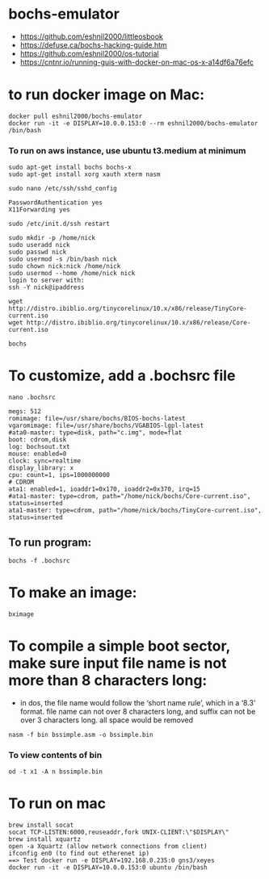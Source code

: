 # bochs-emulator

* https://github.com/eshnil2000/littleosbook 
* https://defuse.ca/bochs-hacking-guide.htm
* https://github.com/eshnil2000/os-tutorial
* https://cntnr.io/running-guis-with-docker-on-mac-os-x-a14df6a76efc

# to run docker image on Mac:
```
docker pull eshnil2000/bochs-emulator
docker run -it -e DISPLAY=10.0.0.153:0 --rm eshnil2000/bochs-emulator /bin/bash
```
### To run on aws instance, use ubuntu t3.medium at minimum
```
sudo apt-get install bochs bochs-x
sudo apt-get install xorg xauth xterm nasm
```

```
sudo nano /etc/ssh/sshd_config

```

```
PasswordAuthentication yes
X11Forwarding yes
```

```
sudo /etc/init.d/ssh restart
```
```
sudo mkdir -p /home/nick
sudo useradd nick
sudo passwd nick
sudo usermod -s /bin/bash nick
sudo chown nick:nick /home/nick
sudo usermod --home /home/nick nick
login to server with:
ssh -Y nick@ipaddress
```

```
wget http://distro.ibiblio.org/tinycorelinux/10.x/x86/release/TinyCore-current.iso
wget http://distro.ibiblio.org/tinycorelinux/10.x/x86/release/Core-current.iso
```

```
bochs
```

# To customize, add a .bochsrc file
```nano .bochsrc ```
```
megs: 512
romimage: file=/usr/share/bochs/BIOS-bochs-latest
vgaromimage: file=/usr/share/bochs/VGABIOS-lgpl-latest
#ata0-master: type=disk, path="c.img", mode=flat
boot: cdrom,disk
log: bochsout.txt
mouse: enabled=0
clock: sync=realtime
display_library: x
cpu: count=1, ips=1000000000
# CDROM
ata1: enabled=1, ioaddr1=0x170, ioaddr2=0x370, irq=15
#ata1-master: type=cdrom, path="/home/nick/bochs/Core-current.iso", status=inserted
ata1-master: type=cdrom, path="/home/nick/bochs/TinyCore-current.iso", status=inserted
```
## To run program: 
```
bochs -f .bochsrc 
```

# To make an image:
```
bximage
```

# To compile a simple boot sector, make sure input file name is not more than 8 characters long:
* in dos, the file name would follow the ‘short name rule’, which in a ‘8.3’ format. file name can not over 8 characters long, and suffix can not be over 3 characters long. all space would be removed
```
nasm -f bin bssimple.asm -o bssimple.bin
```
### To view contents of bin
```
od -t x1 -A n bssimple.bin
```

# To run on mac
```
brew install socat
socat TCP-LISTEN:6000,reuseaddr,fork UNIX-CLIENT:\"$DISPLAY\"
brew install xquartz
open -a Xquartz (allow network connections from client)
ifconfig en0 (to find out etherenet ip)
==> Test docker run -e DISPLAY=192.168.0.235:0 gns3/xeyes
docker run -it -e DISPLAY=10.0.0.153:0 ubuntu /bin/bash
```


